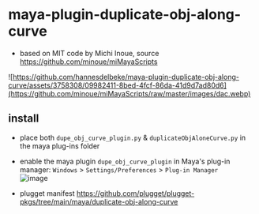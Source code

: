 # maya-plugin-duplicate-obj-along-curve

- based on MIT code by Michi Inoue, source https://github.com/minoue/miMayaScripts

![https://github.com/hannesdelbeke/maya-plugin-duplicate-obj-along-curve/assets/3758308/09982411-8bed-4fcf-86da-41d9d7ad80d6](https://github.com/minoue/miMayaScripts/raw/master/images/dac.webp)

## install
- place both `dupe_obj_curve_plugin.py` & `duplicateObjAloneCurve.py` in the maya plug-ins folder
- enable the maya plugin `dupe_obj_curve_plugin` in Maya's plug-in manager: `Windows` > `Settings/Preferences` > `Plug-in Manager`  
![image](https://github.com/plugget/plugget-qt-maya-plugin/assets/3758308/2f8f3e0e-660a-47da-ae32-10c865ed9f4d)

- plugget manifest https://github.com/plugget/plugget-pkgs/tree/main/maya/duplicate-obj-along-curve
